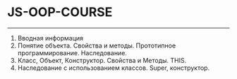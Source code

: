 # JS-OOP-COURSE
---
1. Вводная информация
2. Понятие объекта. Свойства и методы. Прототипное программирование. Наследование.
3. Класс, Объект, Конструктор. Свойства и Методы. THIS.
4. Наследование с использованием классов. Super, конструктор.
